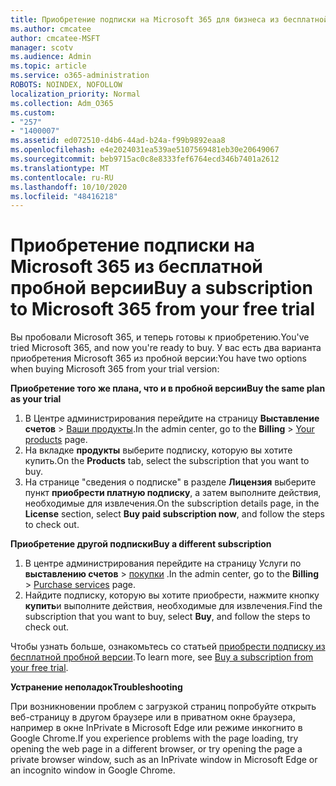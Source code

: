 ```yaml
---
title: Приобретение подписки на Microsoft 365 для бизнеса из бесплатной пробной версии
ms.author: cmcatee
author: cmcatee-MSFT
manager: scotv
ms.audience: Admin
ms.topic: article
ms.service: o365-administration
ROBOTS: NOINDEX, NOFOLLOW
localization_priority: Normal
ms.collection: Adm_O365
ms.custom:
- "257"
- "1400007"
ms.assetid: ed072510-d4b6-44ad-b24a-f99b9892eaa8
ms.openlocfilehash: e4e2024031ea539ae5107569481eb30e20649067
ms.sourcegitcommit: beb9715ac0c8e8333fef6764ecd346b7401a2612
ms.translationtype: MT
ms.contentlocale: ru-RU
ms.lasthandoff: 10/10/2020
ms.locfileid: "48416218"
---
```

# <a name="buy-a-subscription-to-microsoft-365-from-your-free-trial"></a><span data-ttu-id="6c8df-102">Приобретение подписки на Microsoft 365 из бесплатной пробной версии</span><span class="sxs-lookup"><span data-stu-id="6c8df-102">Buy a subscription to Microsoft 365 from your free trial</span></span>

<span data-ttu-id="6c8df-103">Вы пробовали Microsoft 365, и теперь готовы к приобретению.</span><span class="sxs-lookup"><span data-stu-id="6c8df-103">You've tried Microsoft 365, and now you're ready to buy.</span></span> <span data-ttu-id="6c8df-104">У вас есть два варианта приобретения Microsoft 365 из пробной версии:</span><span class="sxs-lookup"><span data-stu-id="6c8df-104">You have two options when buying Microsoft 365 from your trial version:</span></span>
  
 <span data-ttu-id="6c8df-105">**Приобретение того же плана, что и в пробной версии**</span><span class="sxs-lookup"><span data-stu-id="6c8df-105">**Buy the same plan as your trial**</span></span>
  
1. <span data-ttu-id="6c8df-106">В Центре администрирования перейдите на страницу **Выставление счетов** \> [Ваши продукты](https://go.microsoft.com/fwlink/p/?linkid=842054).</span><span class="sxs-lookup"><span data-stu-id="6c8df-106">In the admin center, go to the **Billing** \> [Your products](https://go.microsoft.com/fwlink/p/?linkid=842054) page.</span></span>
2. <span data-ttu-id="6c8df-107">На вкладке **продукты** выберите подписку, которую вы хотите купить.</span><span class="sxs-lookup"><span data-stu-id="6c8df-107">On the **Products** tab, select the subscription that you want to buy.</span></span>
3. <span data-ttu-id="6c8df-108">На странице "сведения о подписке" в разделе **Лицензия** выберите пункт **приобрести платную подписку**, а затем выполните действия, необходимые для извлечения.</span><span class="sxs-lookup"><span data-stu-id="6c8df-108">On the subscription details page, in the **License** section, select **Buy paid subscription now**, and follow the steps to check out.</span></span>
 
<span data-ttu-id="6c8df-109">**Приобретение другой подписки**</span><span class="sxs-lookup"><span data-stu-id="6c8df-109">**Buy a different subscription**</span></span>
  
1. <span data-ttu-id="6c8df-110">В центре администрирования перейдите на страницу Услуги по **выставлению счетов** \> [покупки](https://go.microsoft.com/fwlink/p/?linkid=868433) .</span><span class="sxs-lookup"><span data-stu-id="6c8df-110">In the admin center, go to the **Billing** \> [Purchase services](https://go.microsoft.com/fwlink/p/?linkid=868433) page.</span></span>
2. <span data-ttu-id="6c8df-111">Найдите подписку, которую вы хотите приобрести, нажмите кнопку **купить**и выполните действия, необходимые для извлечения.</span><span class="sxs-lookup"><span data-stu-id="6c8df-111">Find the subscription that you want to buy, select **Buy**, and follow the steps to check out.</span></span>

<span data-ttu-id="6c8df-112">Чтобы узнать больше, ознакомьтесь со статьей [приобрести подписку из бесплатной пробной версии](https://docs.microsoft.com/microsoft-365/commerce/try-or-buy-microsoft-365#buy-a-subscription-from-your-free-trial).</span><span class="sxs-lookup"><span data-stu-id="6c8df-112">To learn more, see [Buy a subscription from your free trial](https://docs.microsoft.com/microsoft-365/commerce/try-or-buy-microsoft-365#buy-a-subscription-from-your-free-trial).</span></span>

<span data-ttu-id="6c8df-113">**Устранение неполадок**</span><span class="sxs-lookup"><span data-stu-id="6c8df-113">**Troubleshooting**</span></span>

<span data-ttu-id="6c8df-114">При возникновении проблем с загрузкой страниц попробуйте открыть веб-страницу в другом браузере или в приватном окне браузера, например в окне InPrivate в Microsoft Edge или режиме инкогнито в Google Chrome.</span><span class="sxs-lookup"><span data-stu-id="6c8df-114">If you experience problems with the page loading, try opening the web page in a different browser, or try opening the page a private browser window, such as an InPrivate window in Microsoft Edge or an incognito window in Google Chrome.</span></span>